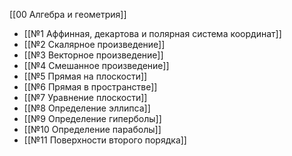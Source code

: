 [[00 Алгебра и геометрия]]

- [[№1 Аффинная, декартова и полярная система координат]]
- [[№2 Скалярное произведение]]
- [[№3 Векторное произведение]]
- [[№4 Смешанное произведение]]
- [[№5 Прямая на плоскости]]
- [[№6 Прямая в пространстве]]
- [[№7 Уравнение плоскости]]
- [[№8 Определение эллипса]]
- [[№9 Определение гиперболы]]
- [[№10 Определение параболы]]
- [[№11 Поверхности второго порядка]]